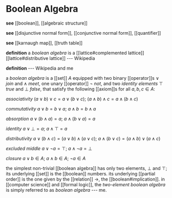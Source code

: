 # Boolean Algebra

**see** [[boolean]], [[algebraic structure]]

**see** [[disjunctive normal form]], [[conjunctive normal form]], [[quantifier]]

**see** [[karnaugh map]], [[truth table]]

**definition** a _boolean algebra_ is a [[lattice#complemented lattice]] [[lattice#distributive lattice]] --- Wikipedia

**definition** --- Wikipedia and me

a _boolean algebra_ is a [[set]] $A$ equipped with two binary [[operator]]s $\vee$ _join_ and $\wedge$ _meet_, one unary [[operator]] $\neg$ _not_, and two _identity elements_ $\top$ _true_ and $\bot$ _false_, that satisfy the following [[axiom]]s for all $a, b, c \in A$:

_associativity_ $(a \vee b) \vee c = a \vee (b \vee c)$; $(a \wedge b) \wedge c = a \wedge (b \wedge c)$

_commutativity_ $a \vee b = b \vee a$; $a \wedge b = b \wedge a$

_absorption_ $a \vee (b \wedge a) = a$; $a \wedge (b \vee a) = a$

_identity_ $a \vee \bot = a$; $a \wedge \top = a$

_distributivity_ $a \vee (b \wedge c) = (a \vee b) \wedge (a \vee c)$; $a \wedge (b \vee c) = (a \wedge b) \vee (a \wedge c)$

_excluded middle_ $a \vee \neg a = \top$; $a \wedge \neg a = \bot$

_closure_ $a \vee b \in A$; $a \wedge b \in A$; $\neg a \in A$

the simplest non-trivial [[boolean algebra]] has only two elements, $\bot$ and $\top$; its underlying [[set]] is the [[boolean]] numbers. its underlying [[partial order]] is the one given by the [[relation]] $\to$, the [[boolean#implication]]. in [[computer science]] and [[formal logic]], the _two-element boolean algebra_ is simply referred to as _boolean algebra_ --- me.
